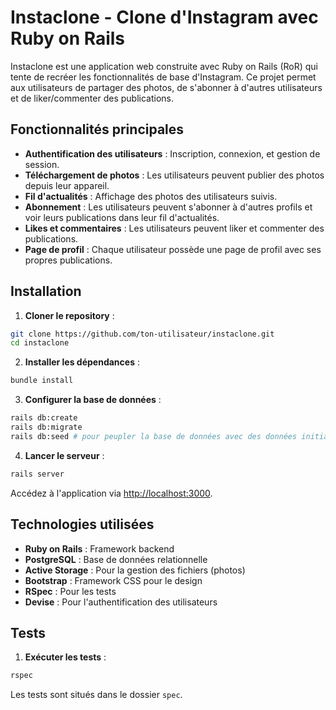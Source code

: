 # Instaclone - Clone d'Instagram avec Ruby on Rails

Instaclone est une application web construite avec Ruby on Rails (RoR) qui tente de recréer les fonctionnalités de base d'Instagram. Ce projet permet aux utilisateurs de partager des photos, de s'abonner à d'autres utilisateurs et de liker/commenter des publications.

## Fonctionnalités principales

- **Authentification des utilisateurs** : Inscription, connexion, et gestion de session.
- **Téléchargement de photos** : Les utilisateurs peuvent publier des photos depuis leur appareil.
- **Fil d'actualités** : Affichage des photos des utilisateurs suivis.
- **Abonnement** : Les utilisateurs peuvent s'abonner à d'autres profils et voir leurs publications dans leur fil d'actualités.
- **Likes et commentaires** : Les utilisateurs peuvent liker et commenter des publications.
- **Page de profil** : Chaque utilisateur possède une page de profil avec ses propres publications.

## Installation

1. **Cloner le repository** :

```bash
git clone https://github.com/ton-utilisateur/instaclone.git
cd instaclone
```

2. **Installer les dépendances** :

```bash
bundle install
```

3. **Configurer la base de données** :

```bash
rails db:create
rails db:migrate
rails db:seed # pour peupler la base de données avec des données initiales (facultatif)
```

4. **Lancer le serveur** :

```bash
rails server
```

Accédez à l'application via [http://localhost:3000](http://localhost:3000).

## Technologies utilisées

- **Ruby on Rails** : Framework backend
- **PostgreSQL** : Base de données relationnelle
- **Active Storage** : Pour la gestion des fichiers (photos)
- **Bootstrap** : Framework CSS pour le design
- **RSpec** : Pour les tests
- **Devise** : Pour l'authentification des utilisateurs

## Tests

1. **Exécuter les tests** :

```bash
rspec
```

Les tests sont situés dans le dossier `spec`.
